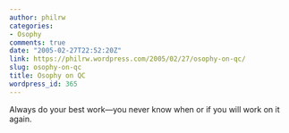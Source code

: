 ```yaml
---
author: philrw
categories:
- Osophy
comments: true
date: "2005-02-27T22:52:20Z"
link: https://philrw.wordpress.com/2005/02/27/osophy-on-qc/
slug: osophy-on-qc
title: Osophy on QC
wordpress_id: 365
---
```


Always do your best work—you never know when or if you will work on it again.

